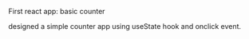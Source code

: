 First react app: basic counter

designed a simple counter app using useState hook and onclick event.